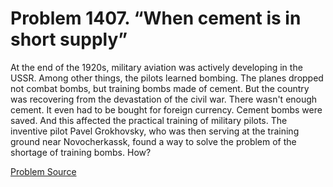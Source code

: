 # Problem 1407. “When cement is in short supply”

At the end of the 1920s, military aviation was actively developing in the USSR. Among other things, the pilots learned bombing. The planes dropped not combat bombs, but training bombs made of cement. But the country was recovering from the devastation of the civil war. There wasn't enough cement. It even had to be bought for foreign currency. Cement bombs were saved. And this affected the practical training of military pilots. The inventive pilot Pavel Grokhovsky, who was then serving at the training ground near Novocherkassk, found a way to solve the problem of the shortage of training bombs. How?

[Problem Source](https://www.trizland.ru/tasks/6176/)